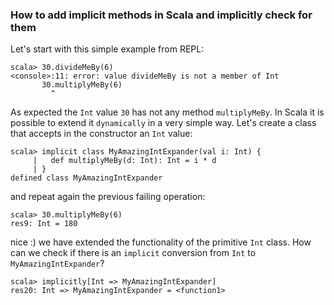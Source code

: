### How to add implicit methods in Scala and implicitly check for them

Let's start with this simple example from REPL:

```{scala}
scala> 30.divideMeBy(6)
<console>:11: error: value divideMeBy is not a member of Int
       30.multiplyMeBy(6)
         ^
```

As expected the `Int` value `30` has not any method `multiplyMeBy`. In Scala it is possible to extend it `dynamically` in a very simple way.
Let's create a class that accepts in the constructor an `Int` value:

```{scala}
scala> implicit class MyAmazingIntExpander(val i: Int) {
     |   def multiplyMeBy(d: Int): Int = i * d
     | }
defined class MyAmazingIntExpander
```

and repeat again the previous failing operation:

```{scala}
scala> 30.multiplyMeBy(6)
res9: Int = 180
```

nice :) we have extended the functionality of the primitive `Int` class.
How can we check if there is an `implicit` conversion from `Int` to `MyAmazingIntExpander`?

```{scala}
scala> implicitly[Int => MyAmazingIntExpander]
res20: Int => MyAmazingIntExpander = <function1>
```
